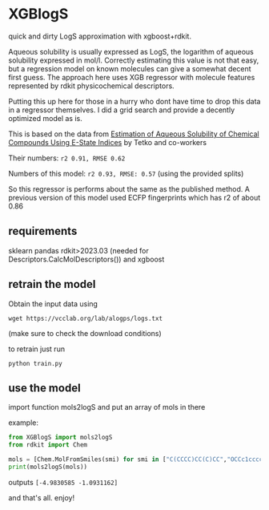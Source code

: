 # XGBlogS
quick and dirty LogS approximation with xgboost+rdkit.

Aqueous solubility is usually expressed as LogS, the logarithm of aqueous solubility expressed in mol/l. Correctly estimating this value is not that easy, but a regression model on known molecules can give a somewhat decent first guess. The approach here uses XGB regressor with molecule features represented by rdkit physicochemical descriptors.

Putting this up here for those in a hurry who dont have time to drop this data in a regressor themselves. I did a grid search and provide a decently optimized model as is.


This is based on the data from [Estimation of Aqueous Solubility of Chemical Compounds Using E-State Indices](https://pubs.acs.org/doi/full/10.1021/ci000392t) by Tetko and co-workers 

Their numbers: `r2 0.91, RMSE 0.62`

Numbers of this model: `r2 0.93, RMSE: 0.57` (using the provided splits)

So this regressor is performs about the same as the published method. A previous version of this model used ECFP fingerprints which has r2 of about 0.86

## requirements
sklearn pandas rdkit>2023.03 (needed for Descriptors.CalcMolDescriptors()) and xgboost

## retrain the model
Obtain the input data using

```wget https://vcclab.org/lab/alogps/logs.txt```

(make sure to check the download conditions)

to retrain just run

```python train.py```

## use the model
import function mols2logS and put an array of mols in there

example:

```python
from XGBlogS import mols2logS
from rdkit import Chem

mols = [Chem.MolFromSmiles(smi) for smi in ["C(CCCC)CC(C)CC","OCCc1ccccc1"]]
print(mols2logS(mols))
```

outputs `[-4.9830585 -1.0931162]`

and that's all. enjoy!
